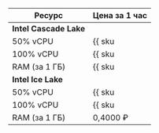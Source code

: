 | Ресурс        | Цена за 1 час                                      |
|---------------|----------------------------------------------------|
| **Intel Cascade Lake**                                             |
| 50% vCPU      | {{ sku|RUB|mdb.cluster.kafka.v2.cpu.c50|string }}  |
| 100% vCPU     | {{ sku|RUB|mdb.cluster.kafka.v2.cpu.c100|string }} |
| RAM (за 1 ГБ) | {{ sku|RUB|mdb.cluster.kafka.v2.ram|string }}      |
| **Intel Ice Lake**                                                 |
| 50% vCPU      | {{ sku|RUB|mdb.cluster.kafka.v3.cpu.c50|string }}  |
| 100% vCPU     | {{ sku|RUB|mdb.cluster.kafka.v3.cpu.c100|string }} |
| RAM (за 1 ГБ) | 0,4000 ₽ |

